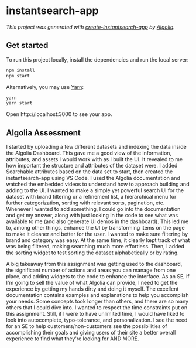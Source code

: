 # instantsearch-app

_This project was generated with [create-instantsearch-app](https://github.com/algolia/instantsearch/tree/master/packages/create-instantsearch-app) by [Algolia](https://algolia.com)._

## Get started

To run this project locally, install the dependencies and run the local server:

```sh
npm install
npm start
```

Alternatively, you may use [Yarn](https://http://yarnpkg.com/):

```sh
yarn
yarn start
```

Open http://localhost:3000 to see your app.


## Algolia Assessment

I started by uploading a few different datasets and indexing the data inside the Algolia Dashboard. This gave me a good view of the information, attributes, and assets I would work with as I built the UI. It revealed to me how important the structure and attributes of the dataset were. I added Searchable attributes based on the data set to start, then created the instantsearch-app using VS Code. I used the Algolia documentation and watched the embedded videos to understand how to approach building and adding to the UI. I wanted to make a simple yet powerful search UI for the dataset with brand filtering or a refinement list, a hierarchical menu for further categorization, sorting with relevant sorts, pagination, etc. Whenever I wanted to add something, I could go into the documentation and get my answer, along with just looking in the code to see what was available to me (and also generate UI demos in the dashboard). This led me to, among other things, enhance the UI by transforming items on the page to make it cleaner and better for the user. I wanted to make sure filtering by brand and category was easy. At the same time, it clearly kept track of what was being filtered, making searching much more effortless. Then, I added the sorting widget to test sorting the dataset alphabetically or by rating.

A big takeaway from this assignment was getting used to the dashboard, the significant number of actions and areas you can manage from one place, and adding widgets to the code to enhance the interface. As an SE, if I'm going to sell the value of what Algolia can provide, I need to get the experience by getting my hands dirty and doing it myself. The excellent documentation contains examples and explanations to help you accomplish your needs. Some concepts took longer than others, and there are so many others that I could dive into. I wanted to respect the time constraints put on this assignment. Still, if I were to have unlimited time, I would have liked to look into autocomplete, typo-tolerance, and personalization. I see the need for an SE to help customers/non-customers see the possibilities of accomplishing their goals and giving users of their site a better overall experience to find what they're looking for AND MORE.    
